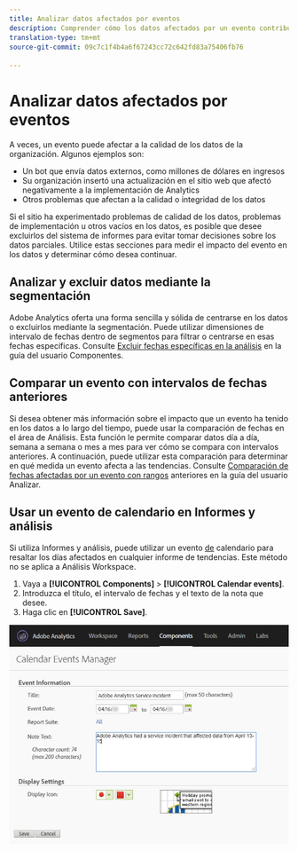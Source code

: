 ```yaml
---
title: Analizar datos afectados por eventos
description: Comprender cómo los datos afectados por un evento contribuyen a la calidad general de los datos.
translation-type: tm+mt
source-git-commit: 09c7c1f4b4a6f67243cc72c642fd83a75406fb76

---
```



# Analizar datos afectados por eventos

A veces, un evento puede afectar a la calidad de los datos de la organización. Algunos ejemplos son:

* Un bot que envía datos externos, como millones de dólares en ingresos
* Su organización insertó una actualización en el sitio web que afectó negativamente a la implementación de Analytics
* Otros problemas que afectan a la calidad o integridad de los datos

Si el sitio ha experimentado problemas de calidad de los datos, problemas de implementación u otros vacíos en los datos, es posible que desee excluirlos del sistema de informes para evitar tomar decisiones sobre los datos parciales. Utilice estas secciones para medir el impacto del evento en los datos y determinar cómo desea continuar.

## Analizar y excluir datos mediante la segmentación

Adobe Analytics oferta una forma sencilla y sólida de centrarse en los datos o excluirlos mediante la segmentación. Puede utilizar dimensiones de intervalo de fechas dentro de segmentos para filtrar o centrarse en esas fechas específicas. Consulte [Excluir fechas específicas en la análisis](/help/components/c-segmentation/use-cases/exclude-date-range.md) en la guía del usuario Componentes.

## Comparar un evento con intervalos de fechas anteriores

Si desea obtener más información sobre el impacto que un evento ha tenido en los datos a lo largo del tiempo, puede usar la comparación de fechas en el área de Análisis. Esta función le permite comparar datos día a día, semana a semana o mes a mes para ver cómo se compara con intervalos anteriores. A continuación, puede utilizar esta comparación para determinar en qué medida un evento afecta a las tendencias. Consulte [Comparación de fechas afectadas por un evento con rangos](/help/analyze/analysis-workspace/components/calendar-date-ranges/compare-event.md) anteriores en la guía del usuario Analizar.

## Usar un evento de calendario en Informes y análisis

Si utiliza Informes y análisis, puede utilizar un evento [de](/help/components/t-calendar-event.md) calendario para resaltar los días afectados en cualquier informe de tendencias. Este método no se aplica a Análisis Workspace.

1. Vaya a **[!UICONTROL Components]** > **[!UICONTROL Calendar events]**.
2. Introduzca el título, el intervalo de fechas y el texto de la nota que desee.
3. Haga clic en **[!UICONTROL Save]**.

![evento de calendario](assets/exclude_calendar_event.jpg)
